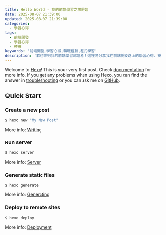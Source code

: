 ```yaml
---
title: Hello World - 我的前端學習之旅開始
date: 2025-08-07 21:39:00
updated: 2025-08-07 21:39:00
categories:
  - 學習心得
tags:
  - 前端開發
  - 學習心得
  - 轉職
keywords: '前端開發,學習心得,轉職經驗,程式學習'
description: '歡迎來到我的前端學習部落格！這裡將分享我在前端開發路上的學習心得、技術文章和轉職經驗。'
---
```


Welcome to [Hexo](https://hexo.io/)! This is your very first post. Check [documentation](https://hexo.io/docs/) for more info. If you get any problems when using Hexo, you can find the answer in [troubleshooting](https://hexo.io/docs/troubleshooting.html) or you can ask me on [GitHub](https://github.com/hexojs/hexo/issues).

## Quick Start

### Create a new post

```bash
$ hexo new "My New Post"
```

More info: [Writing](https://hexo.io/docs/writing.html)

### Run server

```bash
$ hexo server
```

More info: [Server](https://hexo.io/docs/server.html)

### Generate static files

```bash
$ hexo generate
```

More info: [Generating](https://hexo.io/docs/generating.html)

### Deploy to remote sites

```bash
$ hexo deploy
```

More info: [Deployment](https://hexo.io/docs/one-command-deployment.html)
